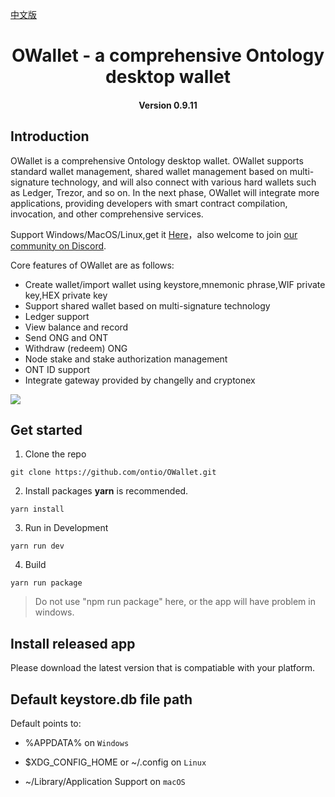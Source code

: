 [中文版](./README_cn.md)



<h1 align="center">OWallet - a comprehensive Ontology desktop wallet</h1>
<h4 align="center">Version 0.9.11</h4>

## Introduction

OWallet is a comprehensive Ontology desktop wallet. OWallet supports standard wallet management, shared wallet management based on multi-signature technology, and will also connect with various hard wallets such as Ledger, Trezor, and so on. In the next phase, OWallet will integrate more applications, providing developers with smart contract compilation, invocation, and other comprehensive services.

Support Windows/MacOS/Linux,get it [Here](https://github.com/ontio/OWallet/releases)，also welcome to join [our community on Discord](https://discord.gg/4TQujHj).

Core features of OWallet are as follows:

* Create wallet/import wallet using keystore,mnemonic phrase,WIF private key,HEX private key 
* Support shared wallet based on multi-signature technology
* Ledger support
* View balance and record
* Send ONG and ONT
* Withdraw (redeem) ONG
* Node stake and stake authorization management
* ONT ID support
* Integrate gateway provided by changelly and cryptonex 

![](images/OWallet.jpg)


## Get started

1. Clone the repo

```
git clone https://github.com/ontio/OWallet.git
```

2. Install packages
**yarn** is recommended.
```
yarn install
```

3. Run in Development

```
yarn run dev
```

4. Build

```
yarn run package
```

> Do not use "npm run package" here, or the app will have problem in windows.

## Install released app

Please download the latest version that is compatiable with your platform.

## Default keystore.db file path

Default points to:

* %APPDATA% on `Windows`

* $XDG_CONFIG_HOME or ~/.config on `Linux`

* ~/Library/Application Support on `macOS`

